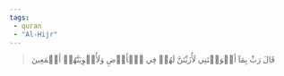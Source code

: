 ```yaml
---
tags: 
 - quran 
 - "Al-Hijr"
---
```


> قَالَ رَبِّ بِمَآ أَغۡوَيۡتَنِي لَأُزَيِّنَنَّ لَهُمۡ فِي ٱلۡأَرۡضِ وَلَأُغۡوِيَنَّهُمۡ أَجۡمَعِينَ
